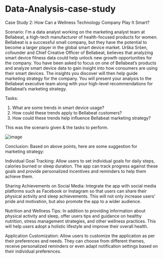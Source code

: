 # Data-Analysis-case-study

Case Study 2: How Can a Wellness Technology Company Play It Smart?

Scenario:
I'm a data analyst working on the marketing analyst team at Bellabeat, a high-tech manufacturer of health-focused products for women. Bellabeat is a successful small company, but they have the potential to become a larger player in the global smart device market. Urška Sršen, cofounder and Chief Creative Officer of Bellabeat, believes that analyzing smart device fitness data could help unlock new growth opportunities for the company. You have been asked to focus on one of Bellabeat’s products and analyze smart device data to gain insight into how consumers are using their smart devices. The insights you discover will then help guide marketing strategy for the company. You will present your analysis to the Bellabeat executive team along with your high-level recommendations for Bellabeat’s marketing strategy.

Tasks:
1. What are some trends in smart device usage?
2. How could these trends apply to Bellabeat customers?
3. How could these trends help influence Bellabeat marketing strategy?

This was the scenario given & the tasks to perform.


![image](https://github.com/megharaj24/Data-Analysis-case-study/assets/91184652/666d84cb-01fb-4282-9a55-eebd4dacc1ce)


Conclusion:
Based on above points, here are some suggestion for marketing strategy:

Individual Goal Tracking: Allow users to set individual goals for daily steps, calories burned or sleep duration.
The app can track progress against these goals and provide personalized incentives and reminders to help them achieve them.

Sharing Achievements on Social Media: Integrate the app with social media platforms such as Facebook or Instagram so that users can share their physical activity and sleep achievements. 
This will not only increase users' pride and motivation, but also promote the app to a wider audience.

Nutrition and Wellness Tips: In addition to providing information about physical activity and sleep, offer users tips and guidance on healthy nutrition, stress management strategies, and other wellness practices.
This will help users adopt a holistic lifestyle and improve their overall health.

Application Customization: Allow users to customize the application as per their preferences and needs. 
They can choose from different themes, receive personalized reminders or even adapt notification settings based on their individual preferences.
